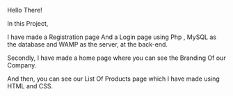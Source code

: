 Hello There!

In this Project,


I have made a Registration page And a Login page using Php , MySQL as the database 
and WAMP as the server, at the back-end.


Secondly, I have made a home page where you can see the Branding Of our
Company.

And then, you can see our List Of Products page which I have made using HTML and CSS.